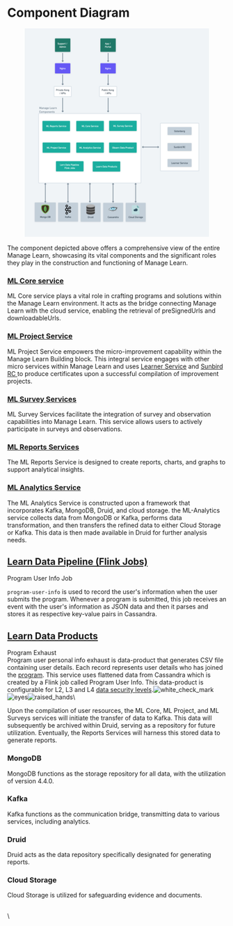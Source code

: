 # Component Diagram



<figure><img src="../../../.gitbook/assets/Level 0 ML Component Diagram (2) (5).png" alt=""><figcaption></figcaption></figure>

The component depicted above offers a comprehensive view of the entire Manage Learn, showcasing its vital components and the significant roles they play in the construction and functioning of Manage Learn.

### [ML Core service](../../../contribute/source-code/workflows/manage-learn/ml-core-service.md)

ML Core service plays a vital role in crafting programs and solutions within the Manage Learn environment. It acts as the bridge connecting Manage Learn with the cloud service, enabling the retrieval of preSignedUrls and downloadableUrls.



### [ML Project Service](../../../contribute/source-code/workflows/manage-learn/ml-project-service.md)

ML Project Service empowers the micro-improvement capability within the Manage Learn Building block. This integral service engages with other micro services within Manage Learn and uses [Learner Service](https://lern.sunbird.org/learn/readme) and [Sunbird RC ](https://docs.sunbirdrc.dev/learn/readme)to produce certificates upon a successful compilation of improvement projects.



### [ML Survey Services](../../../contribute/source-code/workflows/manage-learn/ml-survey-service.md)

ML Survey Services facilitate the integration of survey and observation capabilities into Manage Learn. This service allows users to actively participate in surveys and observations.



### [ML Reports Services](../../../contribute/source-code/workflows/manage-learn/ml-report-service.md)

The ML Reports Service is designed to create reports, charts, and graphs to support analytical insights.



### [ML Analytics Service](../../../contribute/source-code/workflows/manage-learn/ml-anaylatics-service.md)

The ML Analytics Service is constructed upon a framework that incorporates Kafka, MongoDB, Druid, and cloud storage. the ML-Analytics service collects data from MongoDB or Kafka, performs data transformation, and then transfers the refined data to either Cloud Storage or Kafka. This data is then made available in Druid for further analysis needs.



## [Learn Data Pipeline (Flink Jobs)](https://lern.sunbird.org/learn/product-and-developer-guide/data-pipeline-flink-jobs)

Program User Info Job&#x20;

`program-user-info` is used to record the user's information when the user submits the program. Whenever a program is submitted, this job receives an event with the user's information as JSON data and then it parses and stores it as respective key-value pairs in Cassandra.



## [Learn Data Products](https://lern.sunbird.org/learn/product-and-developer-guide/data-products)

Program Exhaust\
Program user personal info exhaust is data-product that generates CSV file containing user details. Each record represents user details who has joined the [program](../../functional-capabilities/manage-learn/what-is-a-program.md). This service uses flattened data from Cassandra which is created by a Flink job called Program User Info. This data-product is configurable for L2, L3 and L4 [data security levels](https://docs.google.com/document/d/1pLvKSiPYzFm-XNl9zA5KAIU1MM5CC0tC/edit#heading=h.gjdgxs).![white\_check\_mark](https://a.slack-edge.com/production-standard-emoji-assets/14.0/apple-small/2705@2x.png)![eyes](https://a.slack-edge.com/production-standard-emoji-assets/14.0/apple-small/1f440@2x.png)![raised\_hands](https://a.slack-edge.com/production-standard-emoji-assets/14.0/apple-small/1f64c@2x.png)\




Upon the compilation of user resources, the ML Core, ML Project, and ML Surveys services will initiate the transfer of data to Kafka. This data will subsequently be archived within Druid, serving as a repository for future utilization. Eventually, the Reports Services will harness this stored data to generate reports.



### MongoDB

MongoDB functions as the storage repository for all data, with the utilization of version 4.4.0.

### Kafka

Kafka functions as the communication bridge, transmitting data to various services, including analytics.

### Druid

Druid acts as the data repository specifically designated for generating reports.

### Cloud Storage

Cloud Storage is utilized for safeguarding evidence and documents.

\
\
